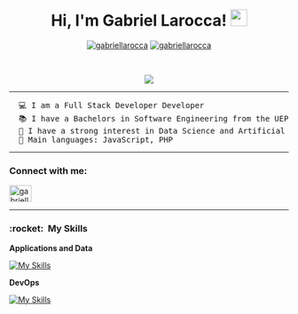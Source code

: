 <h1 align="center">
Hi, I'm  Gabriel Larocca!
	<a href="https://github.com/gabriellarocca" target="_self">
		<img src="https://media.giphy.com/media/hvRJCLFzcasrR4ia7z/giphy.gif" width="30">
	</a>
</h1>

<p align="center">
	<a href="https://github.com/gabriellarocca"><img src="https://komarev.com/ghpvc/?username=gabriellarocca&label=Profile%20views&color=0e75b6&style=flat" alt="gabriellarocca" /></a>
	<a href="https://github.com/gabriellarocca"><img src="https://img.shields.io/github/followers/gabriellarocca?label=Followers" alt="gabriellarocca" /></a>
</p>

<br/>

<p align="center"><a href="https://github.com/gabriellarocca"><img src="https://readme-typing-svg.herokuapp.com?lines=Software+Engineer;Full+Stack+Web+Developer;DS%20|%20AI%20|%20ML%20Enthusiastic;Always%20learning%20new%20things&center=true&width=380&height=45"></a></p>

<hr>

<pre>
  💻 I am a Full Stack Developer Developer
  📚 I have a Bachelors in Software Engineering from the UEPG
  📝 I have a strong interest in Data Science and Artificial Intelligence
  🌟 Main languages: JavaScript, PHP
</pre>
<hr>

<h3 align="left">Connect with me:</h3>

<p align="left">
  <a href="https://linkedin.com/in/gabriellarocca" target="blank"><img align="center" src="https://raw.githubusercontent.com/rahuldkjain/github-profile-readme-generator/master/src/images/icons/Social/linked-in-alt.svg" alt="gabriellarocca" height="30" width="40" /></a>
</p>

<hr/>

<h3> :rocket: &nbsp;My Skills </h3>

**Applications and Data**

  [![My Skills](https://skillicons.dev/icons?i=nodejs,express,redux,postgres,typescript,react,php,laravel,mysql,bootstrap,js,html,css)](https://skillicons.dev)
  
**DevOps**

[![My Skills](https://skillicons.dev/icons?i=git,github,docker)](https://skillicons.dev)
  <br/>
<br/>
